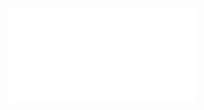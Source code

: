 ![fullpage]([https://user-images.githubusercontent.com/48998618/221755343-bd0ad77b-93f6-421b-be14-bef7b77b94d9](https://github.com/thanseer02/restuarant/blob/main/index.html)https://github.com/thanseer02/restuarant/blob/main/index.html)
